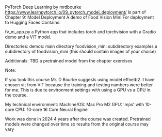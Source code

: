 PyTorch Deep Learning by mrdbourke https://www.learnpytorch.io/09_pytorch_model_deployment/
Is part of Chapter 9: Model Deployment 
A demo of Food Vision Mini 
For deployment to Hugging Faces
Contains:

fv_m_app.py a Python app that includes torch and torchvision with a Gradio demo and a ViT model.

Directories:
demos: main directory
foodvision_min: subdirectory
examples a subdirectory of foodvision_mini (this should contain images of your choice)

Additionals:
TBD a pretrained model from the chapter exercises

Note:

If you took this course Mr. D Bourke suggests using model effnetb2. 
I have chosen vit from ViT because the training and testing numbers were better for me.
This is due to environment settings with using a GPU vs a CPU in the course.

My technical environment:
Machine/OS: Mac Pro M2
GPU: 'mps' with 10-core
CPU: 10-core 
16 Core Neural Engine

Work was done in 2024 4 years after the course was created.
Pretrained models were changed over time so results from 
the original course may vary

